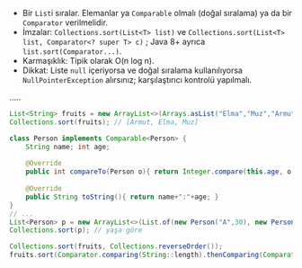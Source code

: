 - Bir `List`i sıralar. Elemanlar ya `Comparable` olmalı (doğal sıralama) ya da bir `Comparator` verilmelidir.
- İmzalar: `Collections.sort(List<T> list)` ve `Collections.sort(List<T> list, Comparator<? super T> c)` ; Java 8+ ayrıca `list.sort(Comparator...)`.
- Karmaşıklık: Tipik olarak O(n log n).
- Dikkat: Liste `null` içeriyorsa ve doğal sıralama kullanılıyorsa `NullPointerException` alırsınız; karşılaştırıcı kontrolü yapılmalı.

.....

```java
List<String> fruits = new ArrayList<>(Arrays.asList("Elma","Muz","Armut"));
Collections.sort(fruits); // [Armut, Elma, Muz]
```

```java
class Person implements Comparable<Person> {
    String name; int age;
    
    @Override
    public int compareTo(Person o){ return Integer.compare(this.age, o.age); }
    
    @Override
    public String toString(){ return name+":"+age; }
}
// ...
List<Person> p = new ArrayList<>(List.of(new Person("A",30), new Person("B",20)));
Collections.sort(p); // yaşa göre
```

```java
Collections.sort(fruits, Collections.reverseOrder());
fruits.sort(Comparator.comparing(String::length).thenComparing(Comparator.naturalOrder()));
```